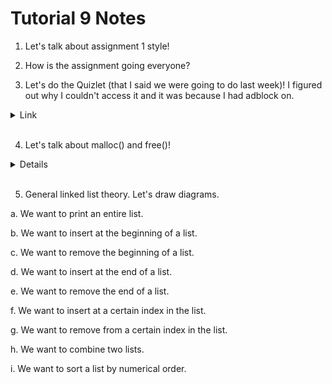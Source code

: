 # Tutorial 9 Notes

1. Let's talk about assignment 1 style! 

2. How is the assignment going everyone?

3. Let's do the Quizlet (that I said we were going to do last week)! I figured out why I couldn't access it and it was because I had adblock on.

<details>
    <summary>Link</summary>
    
    The link to the Quizlet flashcards: https://quizlet.com/au/500922787/comp1511-week-8-flash-cards/

</details>

<br>

4. Let's talk about malloc() and free()!

<details>
    malloc() returns the pointer to the memory we allocated and takes in one argument which is the size of the memory we want to allocate.

    free() takes in a pointer which points to some malloc'd memory and makes it not allocated anymore.
</details>

<br>

5. General linked list theory. Let's draw diagrams.

a. We want to print an entire list.

b. We want to insert at the beginning of a list.

c. We want to remove the beginning of a list.

d. We want to insert at the end of a list.

e. We want to remove the end of a list.

f. We want to insert at a certain index in the list.

g. We want to remove from a certain index in the list.

h. We want to combine two lists.

i. We want to sort a list by numerical order.
